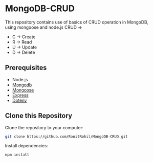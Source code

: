 # MongoDB-CRUD
 
This repository contains use of basics of CRUD operation in MongoDB, using mongoose and node.js
CRUD => 

 - C -> Create
 - R -> Read
 - U -> Update
 - D -> Delete

## Prerequisites
- Node.js
- [Mongodb](https://www.npmjs.com/package/mongodb)
- [Mongoose](https://www.npmjs.com/package/mongoose)
- [Express](https://www.npmjs.com/package/express)
- [Dotenv](https://www.npmjs.com/package/dotenv)

## Clone this Repository

Clone the repository to your computer:

```bash
git clone https://github.com/RonitRohil/MongoDB-CRUD.git
```

Install dependencies:
```bash
npm install 
```
